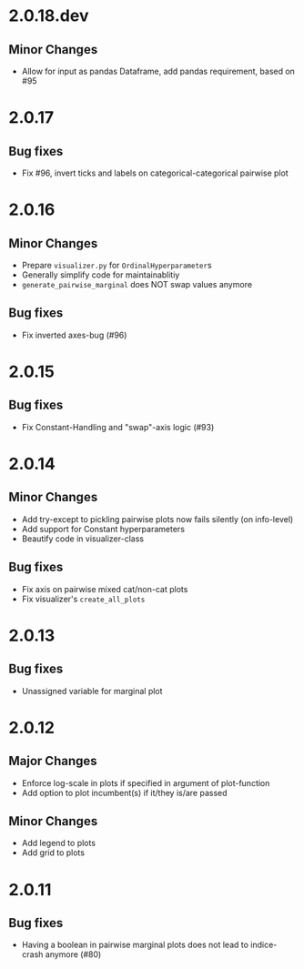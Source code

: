 # 2.0.18.dev

## Minor Changes

* Allow for input as pandas Dataframe, add pandas requirement, based on #95

# 2.0.17

## Bug fixes

* Fix #96, invert ticks and labels on categorical-categorical pairwise plot

# 2.0.16

## Minor Changes

* Prepare `visualizer.py` for `OrdinalHyperparameter`s
* Generally simplify code for maintainablitiy
* `generate_pairwise_marginal` does NOT swap values anymore

## Bug fixes

* Fix inverted axes-bug (#96)

# 2.0.15

## Bug fixes

* Fix Constant-Handling and "swap"-axis logic (#93)

# 2.0.14

## Minor Changes

* Add try-except to pickling pairwise plots now fails silently (on info-level)
* Add support for Constant hyperparameters
* Beautify code in visualizer-class

## Bug fixes

* Fix axis on pairwise mixed cat/non-cat plots
* Fix visualizer's `create_all_plots`

# 2.0.13

## Bug fixes

* Unassigned variable for marginal plot

# 2.0.12

## Major Changes

* Enforce log-scale in plots if specified in argument of plot-function
* Add option to plot incumbent(s) if it/they is/are passed

## Minor Changes

* Add legend to plots
* Add grid to plots

# 2.0.11

## Bug fixes

* Having a boolean in pairwise marginal plots does not lead to indice-crash anymore (#80)
